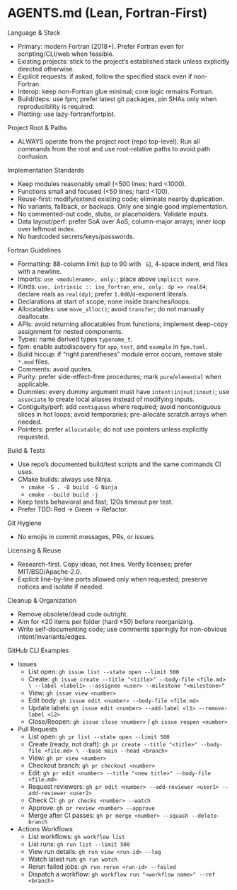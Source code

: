 # AGENTS.md (Lean, Fortran-First)

Language & Stack
- Primary: modern Fortran (2018+). Prefer Fortran even for scripting/CLI/web when feasible.
- Existing projects: stick to the project’s established stack unless explicitly directed otherwise.
- Explicit requests: if asked, follow the specified stack even if non-Fortran.
- Interop: keep non-Fortran glue minimal; core logic remains Fortran.
- Build/deps: use fpm; prefer latest git packages, pin SHAs only when reproducibility is required.
- Plotting: use lazy-fortran/fortplot.

Project Root & Paths
- ALWAYS operate from the project root (repo top-level). Run all commands from the root and use root-relative paths to avoid path confusion.

Implementation Standards
- Keep modules reasonably small (<500 lines; hard <1000).
- Functions small and focused (<50 lines; hard <100).
- Reuse-first: modify/extend existing code; eliminate nearby duplication.
- No variants, fallback, or backups. Only one single good implementation.
- No commented-out code, stubs, or placeholders. Validate inputs.
- Data layout/perf: prefer SoA over AoS; column-major arrays; inner loop over leftmost index.
- No hardcoded secrets/keys/passwords.

Fortran Guidelines
- Formatting: 88-column limit (up to 90 with ` &`), 4-space indent, end files with a newline.
- Imports: `use <modulename>, only:`; place above `implicit none`.
- Kinds: `use, intrinsic :: iso_fortran_env, only: dp => real64`; declare reals as `real(dp)`; prefer `1.0d0`/`d`-exponent literals.
- Declarations at start of scope; none inside branches/loops.
- Allocatables: use `move_alloc()`; avoid `transfer`; do not manually deallocate.
- APIs: avoid returning allocatables from functions; implement deep-copy assignment for nested components.
- Types: name derived types `typename_t`.
- fpm: enable autodiscovery for `app`, `test`, and `example` in `fpm.toml`.
- Build hiccup: if “right parentheses” module error occurs, remove stale `*.mod` files.
- Comments: avoid quotes.
- Purity: prefer side-effect–free procedures; mark `pure`/`elemental` when applicable.
- Dummies: every dummy argument must have `intent(in|out|inout)`; use `associate` to create local aliases instead of modifying inputs.
- Contiguity/perf: add `contiguous` where required; avoid noncontiguous slices in hot loops; avoid temporaries; pre-allocate scratch arrays when needed.
- Pointers: prefer `allocatable`; do not use pointers unless explicitly requested.

Build & Tests
- Use repo’s documented build/test scripts and the same commands CI uses.
- CMake builds: always use Ninja.
  - `cmake -S . -B build -G Ninja`
  - `cmake --build build -j`
- Keep tests behavioral and fast; 120s timeout per test.
- Prefer TDD: Red → Green → Refactor.

Git Hygiene
- No emojis in commit messages, PRs, or issues.

Licensing & Reuse
- Research-first. Copy ideas, not lines. Verify licenses; prefer MIT/BSD/Apache-2.0.
- Explicit line-by-line ports allowed only when requested; preserve notices and isolate if needed.

Cleanup & Organization
- Remove obsolete/dead code outright.
- Aim for ≤20 items per folder (hard ≤50) before reorganizing.
- Write self-documenting code; use comments sparingly for non-obvious intent/invariants/edges.

GitHub CLI Examples
- Issues
  - List open: `gh issue list --state open --limit 500`
  - Create: `gh issue create --title "<title>" --body-file <file.md> \
    --label <label1> --assignee <user> --milestone "<milestone>"`
  - View: `gh issue view <number>`
  - Edit body: `gh issue edit <number> --body-file <file.md>`
  - Update labels: `gh issue edit <number> --add-label <l1> --remove-label <l2>`
  - Close/Reopen: `gh issue close <number>` / `gh issue reopen <number>`
- Pull Requests
  - List open: `gh pr list --state open --limit 500`
  - Create (ready, not draft): `gh pr create --title "<title>" --body-file <file.md> \
    --base main --head <branch>`
  - View: `gh pr view <number>`
  - Checkout branch: `gh pr checkout <number>`
  - Edit: `gh pr edit <number> --title "<new title>" --body-file <file.md>`
  - Request reviewers: `gh pr edit <number> --add-reviewer <user1> --add-reviewer <user2>`
  - Check CI: `gh pr checks <number> --watch`
  - Approve: `gh pr review <number> --approve`
  - Merge after CI passes: `gh pr merge <number> --squash --delete-branch`
- Actions Workflows
  - List workflows: `gh workflow list`
  - List runs: `gh run list --limit 500`
  - View run details: `gh run view <run-id> --log`
  - Watch latest run: `gh run watch`
  - Rerun failed jobs: `gh run rerun <run-id> --failed`
  - Dispatch a workflow: `gh workflow run "<workflow name>" --ref <branch>`
